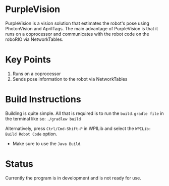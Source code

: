 # PurpleVision
PurpleVision is a vision solution that estimates the robot's pose using PhotonVision and AprilTags. The main advantage of PurpleVision is that it runs on a coprocessor and communicates with the robot code on the roboRIO via NetworkTables.

# Key Points
1. Runs on a coprocessor
2. Sends pose information to the robot via NetworkTables

# Build Instructions
Building is quite simple. All that is required is to run the `build.gradle file` in the terminal like so:
`./gradlew build`

Alternatively, press `Ctrl/Cmd-Shift-P` in WPILib and select the `WPILib: Build Robot Code` option.
- Make sure to use the `Java Build`.

# Status
Currently the program is in development and is not ready for use.